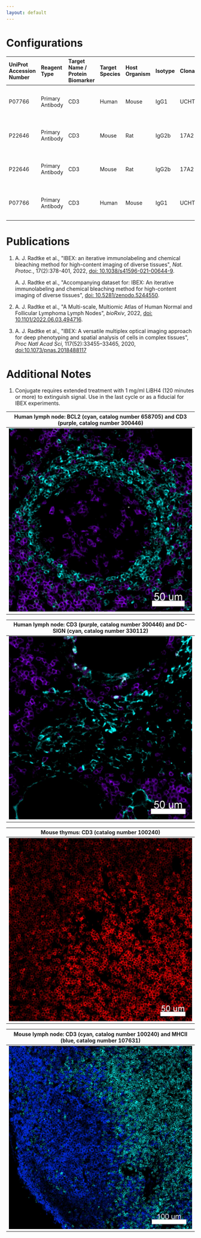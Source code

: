 ```yaml
---
layout: default
---
```


# Configurations

| UniProt Accession Number   | Reagent Type     | Target Name / Protein Biomarker   | Target Species   | Host Organism   | Isotype   | Clonality   | Vendor    |   Catalog Number | Conjugate   | RRID       | Availability   | Method        | Tissue Preservation               | Target Tissue   | Tissue State        | Detergent         | Antigen Retrieval Conditions   | Dye Inactivation Conditions             | Recommend   | Agree                                                        | Disagree   | Contributor         | Notes       |
|:---------------------------|:-----------------|:----------------------------------|:-----------------|:----------------|:----------|:------------|:----------|-----------------:|:------------|:-----------|:---------------|:--------------|:----------------------------------|:----------------|:--------------------|:------------------|:-------------------------------|:----------------------------------------|:------------|:-------------------------------------------------------------|:-----------|:--------------------|:------------|
| P07766                     | Primary Antibody | CD3                               | Human            | Mouse           | IgG1      | UCHT1       | BioLegend |           300446 | AF594       | AB_2563236 | Stock          | IBEX2D Manual | 1:4 Cytofix/Cytoperm Fixed Frozen | Lymph Node      | NA                  | 0.3% Triton-X-100 | NA                             | 1 mg/ml LiBH4 for more than 120 minutes | Yes         | [0000-0003-4379-8967](https://orcid.org/0000-0003-4379-8967) [[3](#publications), [1](#publications)] | NA         | [0000-0003-4379-8967](https://orcid.org/0000-0003-4379-8967) | [1](#notes) |
| P22646                     | Primary Antibody | CD3                               | Mouse            | Rat             | IgG2b     | 17A2        | BioLegend |           100240 | AF594       | AB_2563427 | Stock          | IBEX2D Manual | 1:4 Cytofix/Cytoperm Fixed Frozen | Thymus          | NA                  | 0.3% Triton-X-100 | NA                             | 1 mg/ml LiBH4 for more than 120 minutes | Yes         | [0000-0003-4379-8967](https://orcid.org/0000-0003-4379-8967) [[3](#publications)]                     | NA         | [0000-0003-4379-8967](https://orcid.org/0000-0003-4379-8967) | [1](#notes) |
| P22646                     | Primary Antibody | CD3                               | Mouse            | Rat             | IgG2b     | 17A2        | BioLegend |           100240 | AF594       | AB_2563427 | Stock          | IBEX2D Manual | 1:4 Cytofix/Cytoperm Fixed Frozen | Lymph Node      | NA                  | 0.3% Triton-X-100 | NA                             | 1 mg/ml LiBH4 for more than 120 minutes | Yes         | [0000-0003-4379-8967](https://orcid.org/0000-0003-4379-8967) [[3](#publications)]                     | NA         | [0000-0003-4379-8967](https://orcid.org/0000-0003-4379-8967) | [1](#notes) |
| P07766                     | Primary Antibody | CD3                               | Human            | Mouse           | IgG1      | UCHT1       | BioLegend |           300446 | AF594       | AB_2563236 | Stock          | IBEX2D Manual | 1:4 Cytofix/Cytoperm Fixed Frozen | Lymph Node      | Follicular Lymphoma | 0.3% Triton-X-100 | NA                             | 1 mg/ml LiBH4 for more than 120 minutes | Yes         | [0000-0003-4379-8967](https://orcid.org/0000-0003-4379-8967) [[2](#publications)]                     | NA         | [0000-0003-4379-8967](https://orcid.org/0000-0003-4379-8967) | [1](#notes) |

# Publications

<a name="publications"></a>
1. A. J. Radtke et al., "IBEX: an iterative immunolabeling and chemical bleaching
 method for high-content imaging of diverse tissues", *Nat. Protoc.*, 17(2):378-401, 2022, [doi: 10.1038/s41596-021-00644-9](https://doi.org/10.1038/s41596-021-00644-9).

    A. J. Radtke et al., "Accompanying dataset for: IBEX: An iterative immunolabeling and chemical bleaching method for high-content imaging of diverse tissues", [doi: 10.5281/zenodo.5244550](https://doi.org/10.5281/zenodo.5244551).

2. A. J. Radtke et al., "A Multi-scale, Multiomic Atlas of Human Normal and Follicular Lymphoma Lymph Nodes", *bioRxiv*, 2022, [doi: 10.1101/2022.06.03.494716](https://doi.org/10.1101/2022.06.03.494716).

3. A. J. Radtke et al., "IBEX: A versatile multiplex optical imaging approach for deep phenotyping and spatial analysis of cells in complex tissues", *Proc Natl Acad Sci*, 117(52):33455–33465, 2020, [doi:10.1073/pnas.2018488117](https://doi.org/10.1073/pnas.2018488117)


# Additional Notes

<a name="notes"></a>
1. Conjugate requires extended treatment with 1 mg/ml LiBH4 (120 minutes or more) to extinguish signal. Use in the last cycle or as a fiducial for IBEX experiments.

| Human lymph node: BCL2 (cyan, catalog number 658705) and CD3 (purple, catalog number 300446) |
|:-------:|
| ![](../BCL2_AF647/Human_LN_BCL2_CD3.jpg) |

| Human lymph node: CD3 (purple, catalog number 300446) and DC-SIGN (cyan, catalog number 330112) |
|:-------:|
| ![](Human_LN_CD3_DC-SIGN.jpg) |

| Mouse thymus: CD3 (catalog number 100240) |
|:-------:|
| ![](Mouse_Thymus_CD3.jpg) |

| Mouse lymph node: CD3 (cyan, catalog number 100240) and MHCII (blue, catalog number 107631) |
|:-------:|
| ![](Mouse_Lymph_Node_CD3_MHCII.jpg) |
